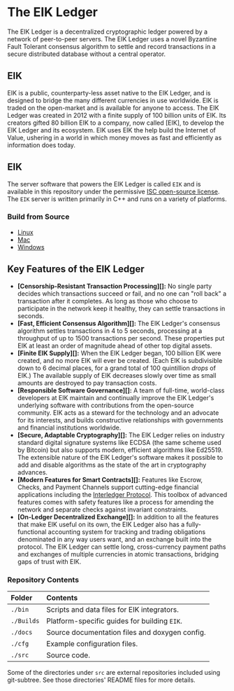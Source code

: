 # The EIK Ledger

The EIK Ledger is a decentralized cryptographic ledger powered by a network of peer-to-peer servers. The EIK Ledger uses a novel Byzantine Fault Tolerant consensus algorithm to settle and record transactions in a secure distributed database without a central operator.

## EIK
EIK is a public, counterparty-less asset native to the EIK Ledger, and is designed to bridge the many different currencies in use worldwide. EIK is traded on the open-market and is available for anyone to access. The EIK Ledger was created in 2012 with a finite supply of 100 billion units of EIK. Its creators gifted 80 billion EIK to a company, now called [EIK], to develop the EIK Ledger and its ecosystem.  EIK uses EIK the help build the Internet of Value, ushering in a world in which money moves as fast and efficiently as information does today.

## EIK
The server software that powers the EIK Ledger is called `EIK` and is available in this repository under the permissive [ISC open-source license](LICENSE). The `EIK` server is written primarily in C++ and runs on a variety of platforms.

### Build from Source

* [Linux](Builds/linux/README.md)
* [Mac](Builds/macos/README.md)
* [Windows](Builds/VisualStudio2017/README.md)

## Key Features of the EIK Ledger

- **[Censorship-Resistant Transaction Processing][]:** No single party decides which transactions succeed or fail, and no one can "roll back" a transaction after it completes. As long as those who choose to participate in the network keep it healthy, they can settle transactions in seconds.
- **[Fast, Efficient Consensus Algorithm][]:** The EIK Ledger's consensus algorithm settles transactions in 4 to 5 seconds, processing at a throughput of up to 1500 transactions per second. These properties put EIK at least an order of magnitude ahead of other top digital assets.
- **[Finite EIK Supply][]:** When the EIK Ledger began, 100 billion EIK were created, and no more EIK will ever be created. (Each EIK is subdivisible down to 6 decimal places, for a grand total of 100 quintillion _drops_ of EIK.) The available supply of EIK decreases slowly over time as small amounts are destroyed to pay transaction costs.
- **[Responsible Software Governance][]:** A team of full-time, world-class developers at EIK maintain and continually improve the EIK Ledger's underlying software with contributions from the open-source community. EIK acts as a steward for the technology and an advocate for its interests, and builds constructive relationships with governments and financial institutions worldwide.
- **[Secure, Adaptable Cryptography][]:** The EIK Ledger relies on industry standard digital signature systems like ECDSA (the same scheme used by Bitcoin) but also supports modern, efficient algorithms like Ed25519. The extensible nature of the EIK Ledger's software makes it possible to add and disable algorithms as the state of the art in cryptography advances.
- **[Modern Features for Smart Contracts][]:** Features like Escrow, Checks, and Payment Channels support cutting-edge financial applications including the [Interledger Protocol](https://interledger.org/). This toolbox of advanced features comes with safety features like a process for amending the network and separate checks against invariant constraints.
- **[On-Ledger Decentralized Exchange][]:** In addition to all the features that make EIK useful on its own, the EIK Ledger also has a fully-functional accounting system for tracking and trading obligations denominated in any way users want, and an exchange built into the protocol. The EIK Ledger can settle long, cross-currency payment paths and exchanges of multiple currencies in atomic transactions, bridging gaps of trust with EIK.

### Repository Contents

| Folder     | Contents                                         |
|:-----------|:-------------------------------------------------|
| `./bin`    | Scripts and data files for EIK integrators.   |
| `./Builds` | Platform-specific guides for building `EIK`. |
| `./docs`   | Source documentation files and doxygen config.   |
| `./cfg`    | Example configuration files.                     |
| `./src`    | Source code.                                     |

Some of the directories under `src` are external repositories included using
git-subtree. See those directories' README files for more details.
